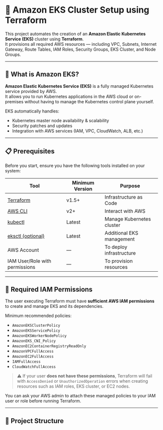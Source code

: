 # 🚀 Amazon EKS Cluster Setup using Terraform

This project automates the creation of an **Amazon Elastic Kubernetes Service (EKS)** cluster using **Terraform**.  
It provisions all required AWS resources — including VPC, Subnets, Internet Gateway, Route Tables, IAM Roles, Security Groups, EKS Cluster, and Node Groups.

---

## 🧠 What is Amazon EKS?

**Amazon Elastic Kubernetes Service (EKS)** is a fully managed Kubernetes service provided by AWS.  
It allows you to run Kubernetes applications in the AWS cloud or on-premises without having to manage the Kubernetes control plane yourself.

EKS automatically handles:
- Kubernetes master node availability & scalability
- Security patches and updates
- Integration with AWS services (IAM, VPC, CloudWatch, ALB, etc.)

---

## 📋 Prerequisites

Before you start, ensure you have the following tools installed on your system:

| Tool | Minimum Version | Purpose |
|------|------------------|---------|
| [Terraform](https://developer.hashicorp.com/terraform/downloads) | v1.5+ | Infrastructure as Code |
| [AWS CLI](https://docs.aws.amazon.com/cli/latest/userguide/getting-started-install.html) | v2+ | Interact with AWS |
| [kubectl](https://kubernetes.io/docs/tasks/tools/) | Latest | Manage Kubernetes cluster |
| [eksctl (optional)](https://docs.aws.amazon.com/eks/latest/userguide/eksctl.html) | Latest | Additional EKS management |
| AWS Account | — | To deploy infrastructure |
| IAM User/Role with permissions | — | To provision resources |

---

## 🔑 Required IAM Permissions

The user executing Terraform must have **sufficient AWS IAM permissions** to create and manage EKS and its dependencies.

Minimum recommended policies:

- `AmazonEKSClusterPolicy`
- `AmazonEKSServicePolicy`
- `AmazonEKSWorkerNodePolicy`
- `AmazonEKS_CNI_Policy`
- `AmazonEC2ContainerRegistryReadOnly`
- `AmazonVPCFullAccess`
- `AmazonEC2FullAccess`
- `IAMFullAccess`
- `CloudWatchFullAccess`

> ⚠️ If your user **does not have these permissions**, Terraform will fail with `AccessDenied` or `UnauthorizedOperation` errors when creating resources such as IAM roles, EKS cluster, or EC2 nodes.

You can ask your AWS admin to attach these managed policies to your IAM user or role before running Terraform.

---

## 🧩 Project Structure

